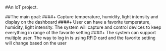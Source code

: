 #An IoT project.

##The main goal: 
 ####+ Capture temperature, humidity, light intensity and display on the dashboard
 ####+ User can have a favorite temperature, humidity, light intensity. The system will capture and control devices to keep everything in range of the favorite setting
 ####+ The system can support multiple user. The way to log in is using RFID card and the favorite setting will change based on the user
